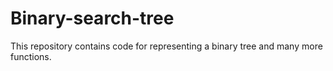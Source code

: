 # Binary-search-tree
This repository contains code for representing a binary tree and many more functions.
